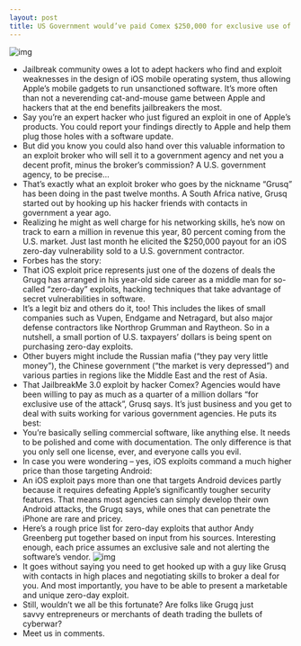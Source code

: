 ```yaml
---
layout: post
title: US Government would’ve paid Comex $250,000 for exclusive use of JailbreakMe
---
```

![img](http://media.idownloadblog.com/wp-content/uploads/2012/03/Dollar-bills-pile.jpg)
* Jailbreak community owes a lot to adept hackers who find and exploit weaknesses in the design of iOS mobile operating system, thus allowing Apple’s mobile gadgets to run unsanctioned software. It’s more often than not a neverending cat-and-mouse game between Apple and hackers that at the end benefits jailbreakers the most.
* Say you’re an expert hacker who just figured an exploit in one of Apple’s products. You could report your findings directly to Apple and help them plug those holes with a software update.
* But did you know you could also hand over this valuable information to an exploit broker who will sell it to a government agency and net you a decent profit, minus the broker’s commission? A U.S. government agency, to be precise…
* That’s exactly what an exploit broker who goes by the nickname “Grusq” has been doing in the past twelve months. A South Africa native, Grusq started out by hooking up his hacker friends with contacts in government a year ago.
* Realizing he might as well charge for his networking skills, he’s now on track to earn a million in revenue this year, 80 percent coming from the U.S. market. Just last month he elicited the $250,000 payout for an iOS zero-day vulnerability sold to a U.S. government contractor.
* Forbes has the story:
* That iOS exploit price represents just one of the dozens of deals the Grugq has arranged in his year-old side career as a middle man for so-called “zero-day” exploits, hacking techniques that take advantage of secret vulnerabilities in software.
* It’s a legit biz and others do it, too! This includes the likes of small companies such as Vupen, Endgame and Netragard, but also major defense contractors like Northrop Grumman and Raytheon. So in a nutshell, a small portion of U.S. taxpayers’ dollars is being spent on purchasing zero-day exploits.
* Other buyers might include the Russian mafia (“they pay very little money”), the Chinese government (“the market is very depressed”) and various parties in regions like the Middle East and the rest of Asia.
* That JailbreakMe 3.0 exploit by hacker Comex? Agencies would have been willing to pay as much as a quarter of a million dollars “for exclusive use of the attack”, Grusq says. It’s just business and you get to deal with suits working for various government agencies. He puts its best:
* You’re basically selling commercial software, like anything else. It needs to be polished and come with documentation. The only difference is that you only sell one license, ever, and everyone calls you evil.
* In case you were wondering – yes, iOS exploits command a much higher price than those targeting Android:
* An iOS exploit pays more than one that targets Android devices partly because it requires defeating Apple’s significantly tougher security features. That means most agencies can simply develop their own Android attacks, the Grugq says, while ones that can penetrate the iPhone are rare and pricey.
* Here’s a rough price list for zero-day exploits that author Andy Greenberg put together based on input from his sources. Interesting enough, each price assumes an exclusive sale and not alerting the software’s vendor.
![img](http://media.idownloadblog.com/wp-content/uploads/2012/03/Zero-day-exploits-price-chart.jpg)
* It goes without saying you need to get hooked up with a guy like Grusq with contacts in high places and negotiating skills to broker a deal for you. And most importantly, you have to be able to present a marketable and unique zero-day exploit.
* Still, wouldn’t we all be this fortunate? Are folks like Grugq just savvy entrepreneurs or merchants of death trading the bullets of cyberwar?
* Meet us in comments.

